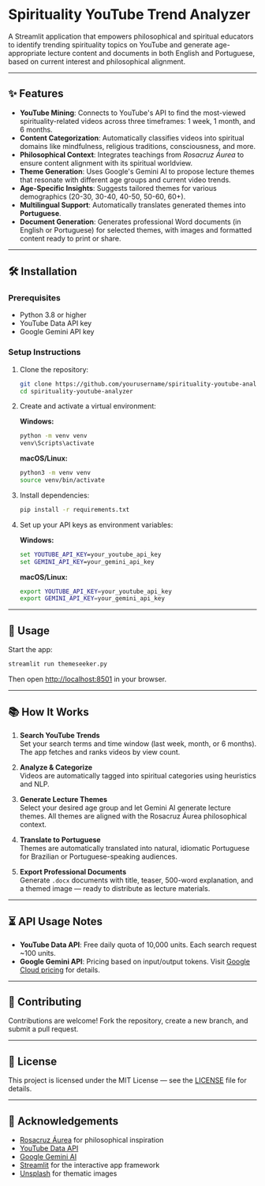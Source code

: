 # Spirituality YouTube Trend Analyzer

A Streamlit application that empowers philosophical and spiritual educators to identify trending spirituality topics on YouTube and generate age-appropriate lecture content and documents in both English and Portuguese, based on current interest and philosophical alignment.

---

## ✨ Features

- **YouTube Mining**: Connects to YouTube's API to find the most-viewed spirituality-related videos across three timeframes: 1 week, 1 month, and 6 months.
- **Content Categorization**: Automatically classifies videos into spiritual domains like mindfulness, religious traditions, consciousness, and more.
- **Philosophical Context**: Integrates teachings from *Rosacruz Áurea* to ensure content alignment with its spiritual worldview.
- **Theme Generation**: Uses Google's Gemini AI to propose lecture themes that resonate with different age groups and current video trends.
- **Age-Specific Insights**: Suggests tailored themes for various demographics (20-30, 30-40, 40-50, 50-60, 60+).
- **Multilingual Support**: Automatically translates generated themes into **Portuguese**.
- **Document Generation**: Generates professional Word documents (in English or Portuguese) for selected themes, with images and formatted content ready to print or share.

---

## 🛠️ Installation

### Prerequisites

- Python 3.8 or higher  
- YouTube Data API key  
- Google Gemini API key

### Setup Instructions

1. Clone the repository:

   ```bash
   git clone https://github.com/yourusername/spirituality-youtube-analyzer.git
   cd spirituality-youtube-analyzer
   ```

2. Create and activate a virtual environment:

   **Windows:**
   ```bash
   python -m venv venv
   venv\Scripts\activate
   ```

   **macOS/Linux:**
   ```bash
   python3 -m venv venv
   source venv/bin/activate
   ```

3. Install dependencies:

   ```bash
   pip install -r requirements.txt
   ```

4. Set up your API keys as environment variables:

   **Windows:**
   ```cmd
   set YOUTUBE_API_KEY=your_youtube_api_key
   set GEMINI_API_KEY=your_gemini_api_key
   ```

   **macOS/Linux:**
   ```bash
   export YOUTUBE_API_KEY=your_youtube_api_key
   export GEMINI_API_KEY=your_gemini_api_key
   ```

---

## 🚀 Usage

Start the app:

```bash
streamlit run themeseeker.py
```

Then open [http://localhost:8501](http://localhost:8501) in your browser.

---

## 📚 How It Works

1. **Search YouTube Trends**  
   Set your search terms and time window (last week, month, or 6 months). The app fetches and ranks videos by view count.

2. **Analyze & Categorize**  
   Videos are automatically tagged into spiritual categories using heuristics and NLP.

3. **Generate Lecture Themes**  
   Select your desired age group and let Gemini AI generate lecture themes. All themes are aligned with the Rosacruz Áurea philosophical context.

4. **Translate to Portuguese**  
   Themes are automatically translated into natural, idiomatic Portuguese for Brazilian or Portuguese-speaking audiences.

5. **Export Professional Documents**  
   Generate `.docx` documents with title, teaser, 500-word explanation, and a themed image — ready to distribute as lecture materials.

---

## ⏳ API Usage Notes

- **YouTube Data API**: Free daily quota of 10,000 units. Each search request ~100 units.
- **Google Gemini API**: Pricing based on input/output tokens. Visit [Google Cloud pricing](https://cloud.google.com/vertex-ai/generative-ai/pricing) for details.

---

## 🤝 Contributing

Contributions are welcome! Fork the repository, create a new branch, and submit a pull request.

---

## 📄 License

This project is licensed under the MIT License — see the [LICENSE](LICENSE) file for details.

---

## 🙏 Acknowledgements

- [Rosacruz Áurea](https://www.rosacruzaurea.org.br/) for philosophical inspiration  
- [YouTube Data API](https://developers.google.com/youtube/v3)  
- [Google Gemini AI](https://ai.google.dev/gemini-api)  
- [Streamlit](https://streamlit.io) for the interactive app framework  
- [Unsplash](https://unsplash.com/) for thematic images  
